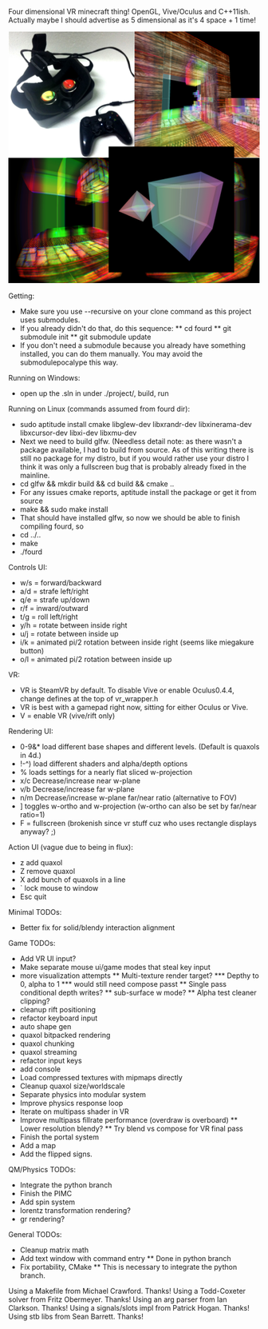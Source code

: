Four dimensional VR minecraft thing!
OpenGL, Vive/Oculus and C++11ish.
Actually maybe I should advertise as 5 dimensional as it's 4 space + 1 time!

![Project picture](data/textures/poster.jpg?raw=true)

Getting:
* Make sure you use --recursive on your clone command as this project uses submodules.
* If you already didn't do that, do this sequence:
** cd fourd
** git submodule init
** git submodule update
* If you don't need a submodule because you already have something installed, you can do them manually. You may avoid the submodulepocalype this way.

Running on Windows:
* open up the .sln in under ./project/, build, run

Running on Linux (commands assumed from fourd dir):
* sudo aptitude install cmake libglew-dev libxrandr-dev libxinerama-dev libxcursor-dev libxi-dev libxmu-dev
* Next we need to build glfw. (Needless detail note: as there wasn't a package available, I had to build from source. As of this writing there is still no package for my distro, but if you would rather use your distro I think it was only a fullscreen bug that is probably already fixed in the mainline.
* cd glfw && mkdir build && cd build && cmake ..
* For any issues cmake reports, aptitude install the package or get it from source
* make && sudo make install
* That should have installed glfw, so now we should be able to finish compiling fourd, so
* cd ../..
* make
* ./fourd

Controls UI:
* w/s = forward/backward
* a/d = strafe left/right
* q/e = strafe up/down
* r/f = inward/outward
* t/g = roll left/right
* y/h = rotate between inside right
* u/j = rotate between inside up
* i/k = animated pi/2 rotation between inside right (seems like miegakure button)
* o/l = animated pi/2 rotation between inside up

VR:
* VR is SteamVR by default. To disable Vive or enable Oculus0.4.4, change defines at the top of vr_wrapper.h
* VR is best with a gamepad right now, sitting for either Oculus or Vive.
* V = enable VR (vive/rift only)

Rendering UI:
* 0-9&* load different base shapes and different levels. (Default is quaxols in 4d.)
* !-^) load different shaders and alpha/depth options
* % loads settings for a nearly flat sliced w-projection
* x/c Decrease/increase near w-plane
* v/b Decrease/increase far w-plane
* n/m Decrease/increase w-plane far/near ratio (alternative to FOV)
* ] toggles w-ortho and w-projection (w-ortho can also be set by far/near ratio=1)
* F = fullscreen (brokenish since vr stuff cuz who uses rectangle displays anyway? ;)

Action UI (vague due to being in flux):
* z add quaxol
* Z remove quaxol
* X add bunch of quaxols in a line
* ` lock mouse to window
* Esc quit

Minimal TODOs:
* Better fix for solid/blendy interaction alignment

Game TODOs:
* Add VR UI input?
* Make separate mouse ui/game modes that steal key input
* more visualization attempts
** Multi-texture render target?
*** Depthy to 0, alpha to 1
*** would still need compose passt
** Single pass conditional depth writes?
** sub-surface w mode?
** Alpha test cleaner clipping?
* cleanup rift positioning
* refactor keyboard input
* auto shape gen
* quaxol bitpacked rendering
* quaxol chunking
* quaxol streaming
* refactor input keys
* add console
* Load compressed textures with mipmaps directly
* Cleanup quaxol size/worldscale
* Separate physics into modular system
* Improve physics response loop
* Iterate on multipass shader in VR
* Improve multipass fillrate performance (overdraw is overboard)
** Lower resolution blendy?
** Try blend vs compose for VR final pass
* Finish the portal system
* Add a map
* Add the flipped signs.

QM/Physics TODOs:
* Integrate the python branch
* Finish the PIMC
* Add spin system
* lorentz transformation rendering?
* gr rendering?

General TODOs:
* Cleanup matrix math
* Add text window with command entry
** Done in python branch
* Fix portability, CMake
** This is necessary to integrate the python branch.

Using a Makefile from Michael Crawford. Thanks!
Using a Todd-Coxeter solver from Fritz Obermeyer. Thanks!
Using an arg parser from Ian Clarkson. Thanks!
Using a signals/slots impl from Patrick Hogan. Thanks!
Using stb libs from Sean Barrett. Thanks!
